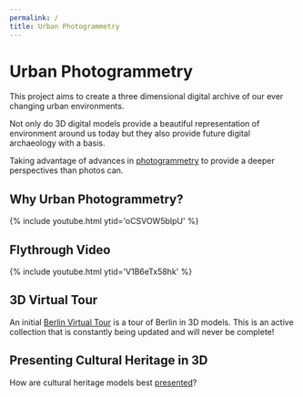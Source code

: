 ```yaml
---
permalink: /
title: Urban Photogrammetry
---
```


# Urban Photogrammetry

This project aims to create a three dimensional digital archive of our
ever changing urban environments.

Not only do 3D digital models provide a beautiful representation of environment
around us today but they also provide future digital archaeology with a basis.

Taking advantage of advances in [photogrammetry](https://en.wikipedia.org/wiki/Photogrammetry) to provide a deeper perspectives than photos can.

## Why Urban Photogrammetry?

{% include youtube.html ytid='oCSVOW5bIpU' %}

## Flythrough Video

{% include youtube.html ytid='V1B6eTx58hk' %}

## 3D Virtual Tour

An initial [Berlin Virtual Tour](/berlin) is a tour of Berlin in 3D models. This is an active collection that is constantly being updated and will never be complete!

## Presenting Cultural Heritage in 3D

How are cultural heritage models best [presented](/presentation)?
